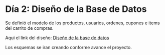 # Día 2: Diseño de la Base de Datos

Se definió el modelo de los productos, usuarios, ordenes, cupones e items del carrito de compras.

Aqui el link del diseño: [Diseño de la base de datos](https://drive.google.com/file/d/1HAMdHsDJCmZpi36xokQ32q_LZP0B65Ou/view?usp=sharing)

Los esquemas se iran creando conforme avance el proyecto.

